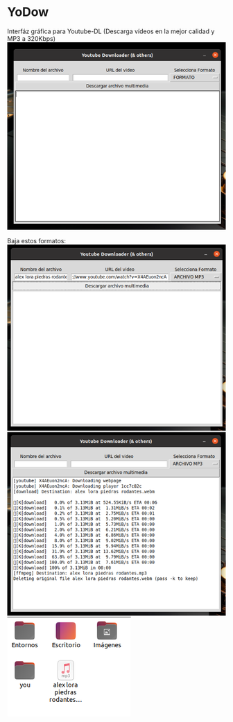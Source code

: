 # YoDow
Interfáz gráfica para Youtube-DL (Descarga vídeos en la mejor calidad y MP3 a 320Kbps)
![](imgs/1_a.png)

Baja estos formatos:  
![](imgs/1_d.png)  
![](imgs/2_d.png)
![](imgs/3_a.png)
